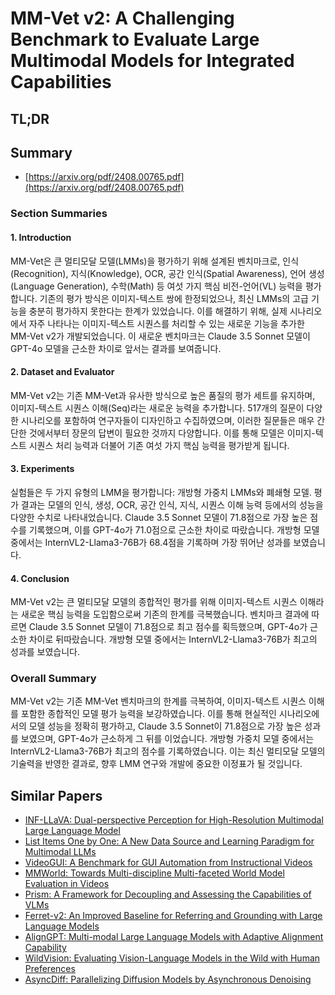 # MM-Vet v2: A Challenging Benchmark to Evaluate Large Multimodal Models for Integrated Capabilities
## TL;DR
## Summary
- [https://arxiv.org/pdf/2408.00765.pdf](https://arxiv.org/pdf/2408.00765.pdf)

### Section Summaries

#### 1. Introduction
MM-Vet은 큰 멀티모달 모델(LMMs)을 평가하기 위해 설계된 벤치마크로, 인식(Recognition), 지식(Knowledge), OCR, 공간 인식(Spatial Awareness), 언어 생성(Language Generation), 수학(Math) 등 여섯 가지 핵심 비전-언어(VL) 능력을 평가합니다. 기존의 평가 방식은 이미지-텍스트 쌍에 한정되었으나, 최신 LMMs의 고급 기능을 충분히 평가하지 못한다는 한계가 있었습니다. 이를 해결하기 위해, 실제 시나리오에서 자주 나타나는 이미지-텍스트 시퀀스를 처리할 수 있는 새로운 기능을 추가한 MM-Vet v2가 개발되었습니다. 이 새로운 벤치마크는 Claude 3.5 Sonnet 모델이 GPT-4o 모델을 근소한 차이로 앞서는 결과를 보여줍니다.

#### 2. Dataset and Evaluator
MM-Vet v2는 기존 MM-Vet과 유사한 방식으로 높은 품질의 평가 세트를 유지하며, 이미지-텍스트 시퀀스 이해(Seq)라는 새로운 능력을 추가합니다. 517개의 질문이 다양한 시나리오를 포함하여 연구자들이 디자인하고 수집하였으며, 이러한 질문들은 매우 간단한 것에서부터 장문의 답변이 필요한 것까지 다양합니다. 이를 통해 모델은 이미지-텍스트 시퀀스 처리 능력과 더불어 기존 여섯 가지 핵심 능력을 평가받게 됩니다.

#### 3. Experiments
실험들은 두 가지 유형의 LMM을 평가합니다: 개방형 가중치 LMMs와 폐쇄형 모델. 평가 결과는 모델의 인식, 생성, OCR, 공간 인식, 지식, 시퀀스 이해 능력 등에서의 성능을 다양한 수치로 나타내었습니다. Claude 3.5 Sonnet 모델이 71.8점으로 가장 높은 점수를 기록했으며, 이를 GPT-4o가 71.0점으로 근소한 차이로 따랐습니다. 개방형 모델 중에서는 InternVL2-Llama3-76B가 68.4점을 기록하며 가장 뛰어난 성과를 보였습니다.

#### 4. Conclusion
MM-Vet v2는 큰 멀티모달 모델의 종합적인 평가를 위해 이미지-텍스트 시퀀스 이해라는 새로운 핵심 능력을 도입함으로써 기존의 한계를 극복했습니다. 벤치마크 결과에 따르면 Claude 3.5 Sonnet 모델이 71.8점으로 최고 점수를 획득했으며, GPT-4o가 근소한 차이로 뒤따랐습니다. 개방형 모델 중에서는 InternVL2-Llama3-76B가 최고의 성과를 보였습니다.

### Overall Summary
MM-Vet v2는 기존 MM-Vet 벤치마크의 한계를 극복하여, 이미지-텍스트 시퀀스 이해를 포함한 종합적인 모델 평가 능력을 보강하였습니다. 이를 통해 현실적인 시나리오에서의 모델 성능을 정확히 평가하고, Claude 3.5 Sonnet이 71.8점으로 가장 높은 성과를 보였으며, GPT-4o가 근소하게 그 뒤를 이었습니다. 개방형 가중치 모델 중에서는 InternVL2-Llama3-76B가 최고의 점수를 기록하였습니다. 이는 최신 멀티모달 모델의 기술력을 반영한 결과로, 향후 LMM 연구와 개발에 중요한 이정표가 될 것입니다.

## Similar Papers
- [INF-LLaVA: Dual-perspective Perception for High-Resolution Multimodal Large Language Model](2407.16198.md)
- [List Items One by One: A New Data Source and Learning Paradigm for Multimodal LLMs](2404.16375.md)
- [VideoGUI: A Benchmark for GUI Automation from Instructional Videos](2406.10227.md)
- [MMWorld: Towards Multi-discipline Multi-faceted World Model Evaluation in Videos](2406.08407.md)
- [Prism: A Framework for Decoupling and Assessing the Capabilities of VLMs](2406.14544.md)
- [Ferret-v2: An Improved Baseline for Referring and Grounding with Large Language Models](2404.07973.md)
- [AlignGPT: Multi-modal Large Language Models with Adaptive Alignment Capability](2405.14129.md)
- [WildVision: Evaluating Vision-Language Models in the Wild with Human Preferences](2406.11069.md)
- [AsyncDiff: Parallelizing Diffusion Models by Asynchronous Denoising](2406.06911.md)
